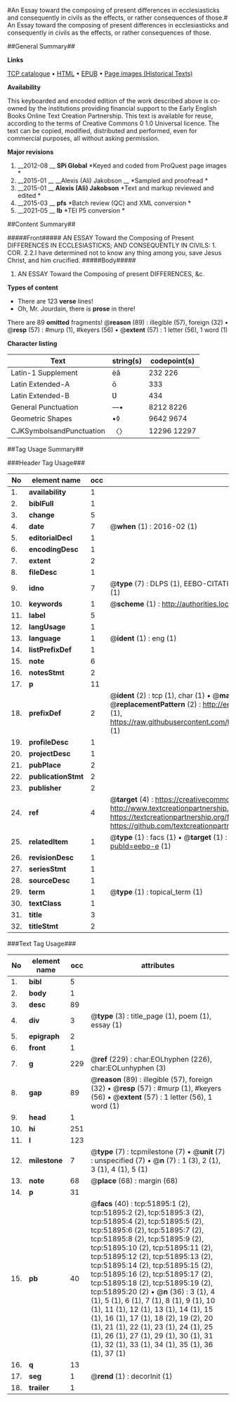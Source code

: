 #An Essay toward the composing of present differences in ecclesiasticks and consequently in civils as the effects, or rather consequences of those.#
An Essay toward the composing of present differences in ecclesiasticks and consequently in civils as the effects, or rather consequences of those.

##General Summary##

**Links**

[TCP catalogue](http://www.ota.ox.ac.uk/tcp/)  • 
[HTML](http://tei.it.ox.ac.uk/tcp/Texts-HTML/free/A38/A38637.html)  • 
[EPUB](http://tei.it.ox.ac.uk/tcp/Texts-EPUB/free/A38/A38637.epub) • 
[Page images (Historical Texts)](https://historicaltexts.jisc.ac.uk/eebo-11982849e)

**Availability**

This keyboarded and encoded edition of the work described above is co-owned by the
    institutions providing financial support to the Early English Books Online Text Creation
    Partnership. This text is available for reuse, according to the terms of  Creative Commons 0 1.0 Universal
    licence. The text can be copied, modified, distributed and performed, even for commercial
    purposes, all without asking permission.

**Major revisions**

1. __2012-08 __ __SPi Global__ *Keyed and coded from ProQuest page images *
1. __2015-01 __ __Alexis (Ali) Jakobson __ *Sampled and proofread *
1. __2015-01 __ __Alexis (Ali) Jakobson__ *Text and markup reviewed and edited *
1. __2015-03 __ __pfs__ *Batch review (QC) and XML conversion *
1. __2021-05 __ __lb__ *TEI P5 conversion *

##Content Summary##

#####Front#####
AN ESSAY Toward the Composing of Present DIFFERENCES IN ECCLESIASTICKS; AND CONSEQUENTLY IN CIVILS: 1. COR. 2.2.I have determined not to know any thing among you, save Jesus Christ, and him crucified.
#####Body#####

1. AN ESSAY Toward the Composing of present DIFFERENCES, &c.

**Types of content**

  * There are 123 **verse** lines!
  * Oh, Mr. Jourdain, there is **prose** in there!

There are 89 **omitted** fragments! 
 @__reason__ (89) : illegible (57), foreign (32)  •  @__resp__ (57) : #murp (1), #keyers (56)  •  @__extent__ (57) : 1 letter (56), 1 word (1)

**Character listing**


|Text|string(s)|codepoint(s)|
|---|---|---|
|Latin-1 Supplement|èâ|232 226|
|Latin Extended-A|ō|333|
|Latin Extended-B|Ʋ|434|
|General Punctuation|—•|8212 8226|
|Geometric Shapes|▪◊|9642 9674|
|CJKSymbolsandPunctuation|〈〉|12296 12297|

##Tag Usage Summary##

###Header Tag Usage###

|No|element name|occ|attributes|
|---|---|---|---|
|1.|__availability__|1||
|2.|__biblFull__|1||
|3.|__change__|5||
|4.|__date__|7| @__when__ (1) : 2016-02 (1)|
|5.|__editorialDecl__|1||
|6.|__encodingDesc__|1||
|7.|__extent__|2||
|8.|__fileDesc__|1||
|9.|__idno__|7| @__type__ (7) : DLPS (1), EEBO-CITATION (1), VID (1), EEBO-PROQUEST (1), STC (2), OCLC (1)|
|10.|__keywords__|1| @__scheme__ (1) : http://authorities.loc.gov/ (1)|
|11.|__label__|5||
|12.|__langUsage__|1||
|13.|__language__|1| @__ident__ (1) : eng (1)|
|14.|__listPrefixDef__|1||
|15.|__note__|6||
|16.|__notesStmt__|2||
|17.|__p__|11||
|18.|__prefixDef__|2| @__ident__ (2) : tcp (1), char (1)  •  @__matchPattern__ (2) : ([0-9\-]+):([0-9IVX]+) (1), (.+) (1)  •  @__replacementPattern__ (2) : http://eebo.chadwyck.com/downloadtiff?vid=$1&page=$2 (1), https://raw.githubusercontent.com/textcreationpartnership/Texts/master/tcpchars.xml#$1 (1)|
|19.|__profileDesc__|1||
|20.|__projectDesc__|1||
|21.|__pubPlace__|2||
|22.|__publicationStmt__|2||
|23.|__publisher__|2||
|24.|__ref__|4| @__target__ (4) : https://creativecommons.org/publicdomain/zero/1.0/ (1), http://www.textcreationpartnership.org/docs/. (1), https://textcreationpartnership.org/faq/#faq05 (1), https://github.com/textcreationpartnership (1)|
|25.|__relatedItem__|1| @__type__ (1) : facs (1)  •  @__target__ (1) : https://data.historicaltexts.jisc.ac.uk/view?pubId=eebo-e (1)|
|26.|__revisionDesc__|1||
|27.|__seriesStmt__|1||
|28.|__sourceDesc__|1||
|29.|__term__|1| @__type__ (1) : topical_term (1)|
|30.|__textClass__|1||
|31.|__title__|3||
|32.|__titleStmt__|2||


###Text Tag Usage###

|No|element name|occ|attributes|
|---|---|---|---|
|1.|__bibl__|5||
|2.|__body__|1||
|3.|__desc__|89||
|4.|__div__|3| @__type__ (3) : title_page (1), poem (1), essay (1)|
|5.|__epigraph__|2||
|6.|__front__|1||
|7.|__g__|229| @__ref__ (229) : char:EOLhyphen (226), char:EOLunhyphen (3)|
|8.|__gap__|89| @__reason__ (89) : illegible (57), foreign (32)  •  @__resp__ (57) : #murp (1), #keyers (56)  •  @__extent__ (57) : 1 letter (56), 1 word (1)|
|9.|__head__|1||
|10.|__hi__|251||
|11.|__l__|123||
|12.|__milestone__|7| @__type__ (7) : tcpmilestone (7)  •  @__unit__ (7) : unspecified (7)  •  @__n__ (7) : 1 (3), 2 (1), 3 (1), 4 (1), 5 (1)|
|13.|__note__|68| @__place__ (68) : margin (68)|
|14.|__p__|31||
|15.|__pb__|40| @__facs__ (40) : tcp:51895:1 (2), tcp:51895:2 (2), tcp:51895:3 (2), tcp:51895:4 (2), tcp:51895:5 (2), tcp:51895:6 (2), tcp:51895:7 (2), tcp:51895:8 (2), tcp:51895:9 (2), tcp:51895:10 (2), tcp:51895:11 (2), tcp:51895:12 (2), tcp:51895:13 (2), tcp:51895:14 (2), tcp:51895:15 (2), tcp:51895:16 (2), tcp:51895:17 (2), tcp:51895:18 (2), tcp:51895:19 (2), tcp:51895:20 (2)  •  @__n__ (36) : 3 (1), 4 (1), 5 (1), 6 (1), 7 (1), 8 (1), 9 (1), 10 (1), 11 (1), 12 (1), 13 (1), 14 (1), 15 (1), 16 (1), 17 (1), 18 (2), 19 (2), 20 (1), 21 (1), 22 (1), 23 (1), 24 (1), 25 (1), 26 (1), 27 (1), 29 (1), 30 (1), 31 (1), 32 (1), 33 (1), 34 (1), 35 (1), 36 (1), 37 (1)|
|16.|__q__|13||
|17.|__seg__|1| @__rend__ (1) : decorInit (1)|
|18.|__trailer__|1||
